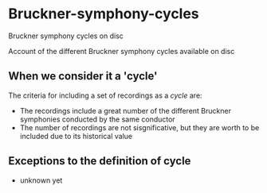 # Bruckner-symphony-cycles
Bruckner symphony cycles on disc

Account of the different Bruckner symphony cycles available on disc

## When we consider it a 'cycle'

The criteria for including a set of recordings as a *cycle*  are:
- The recordings include a great number of the different Bruckner symphonies conducted by the same conductor
- The number of recordings are not sisgnificative, but they are worth to be included due to its historical value


## Exceptions to the definition of cycle

- unknown yet
